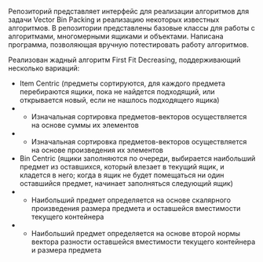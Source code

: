 Репозиторий представляет интерфейс для реализации алгоритмов для задачи Vector Bin Packing и реализацию некоторых известных алгоритмов. В репозитории представлены базовые классы для работы с алгоритмами, многомерными ящиками и объектами. Написана программа, позволяющая вручную потестировать работу алгоритмов.

Реализован жадный алгоритм First Fit Decreasing, поддерживающий несколько вариаций:
- Item Centric (предметы сортируются, для каждого предмета перебираются ящики, пока не найдется подходящий, или открывается новый, если не нашлось подходящего ящика)
- - Изначальная сортировка предметов-векторов осуществляется на основе суммы их элементов
- - Изначальная сортировка предметов-векторов осуществляется на основе произведения их элементов
- Bin Centric (ящики заполняются по очереди, выбирается наибольший предмет из оставшихся, который влезает в текущий ящик, и кладется в него; когда в ящик не будет помещаться ни один оставшийся предмет, начинает заполняться следующий ящик)
- - Наибольший предмет определяется на основе скалярного произведения размера предмета и оставшейся вместимости текущего контейнера
- - Наибольший предмет определяется на основе второй нормы вектора разности оставшейся вместимости текущего контейнера и размера предмета
